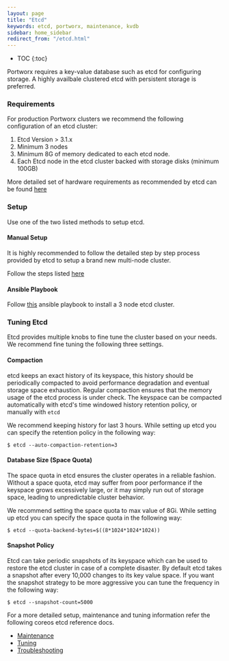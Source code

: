 ```yaml
---
layout: page
title: "Etcd"
keywords: etcd, portworx, maintenance, kvdb
sidebar: home_sidebar
redirect_from: "/etcd.html"
---
```


* TOC
{:toc}

Portworx requires a key-value database such as etcd for configuring storage. A highly availbale clustered etcd with persistent storage is preferred.

### Requirements
For production Portworx clusters we recommend the following configuration of an etcd cluster:

1. Etcd Version > 3.1.x
2. Minimum 3 nodes
3. Minimum 8G of memory dedicated to each etcd node.
4. Each Etcd node in the etcd cluster backed with storage disks (minimum 100GB)

More detailed set of hardware requirements as recommended by etcd can be found [here](https://coreos.com/etcd/docs/latest/op-guide/hardware.html#example-hardware-configurations)

### Setup

Use one of the two listed methods to setup etcd.

#### Manual Setup

It is highly recommended to follow the detailed step by step process provided by etcd to setup a brand new multi-node cluster.

Follow the steps listed [here](https://coreos.com/etcd/docs/latest/op-guide/clustering.html)


#### Ansible Playbook

Follow [this](https://github.com/portworx/px-docs/blob/gh-pages/etcd/ansible/index.md) ansible playbook to install a 3 node etcd cluster.


### Tuning Etcd

Etcd provides multiple knobs to fine tune the cluster based on your needs. We recommend fine tuning the following three settings.

#### Compaction

etcd keeps an exact history of its keyspace, this history should be periodically compacted to avoid performance degradation and eventual storage space exhaustion. Regular compaction ensures that the memory usage of the etcd process is under check.
The keyspace can be compacted automatically with etcd's time windowed history retention policy, or manually with ``etcd``

We recommend keeping history for last 3 hours. While setting up etcd you can specify the retention policy in the following way:

```
$ etcd --auto-compaction-retention=3
```

#### Database Size (Space Quota)

The space quota in etcd ensures the cluster operates in a reliable fashion. Without a space quota, etcd may suffer from poor performance if the keyspace grows excessively large, or it may simply run out of storage space, leading to unpredictable cluster behavior.

We recommend setting the space quota to max value of 8Gi. While setting up etcd you can specify the space quota in the following way:

```
$ etcd --quota-backend-bytes=$((8*1024*1024*1024))
```

#### Snapshot Policy

Etcd can take periodic snapshots of its keyspace which can be used to restore the etcd cluster in case of a complete disaster. By default etcd takes a snapshot after every 10,000 changes to its key value space. If you want the snapshot strategy to be more aggressive you can tune the frequency in the following way:

```
$ etcd --snapshot-count=5000
```

For a more detailed setup, maintenance and tuning information refer the following coreos etcd reference docs.
- [Maintenance](https://coreos.com/etcd/docs/latest/op-guide/maintenance.html)
- [Tuning](https://coreos.com/etcd/docs/latest/tuning.html)
- [Troubleshooting](https://coreos.com/etcd/docs/3.2.7/op-guide/recovery.html)
